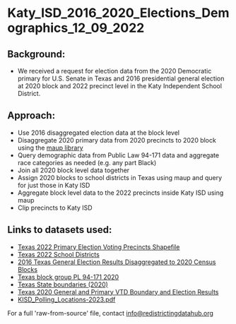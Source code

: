 # Katy_ISD_2016_2020_Elections_Demographics_12_09_2022

## Background:
- We received a request for election data from the 2020 Democratic primary for U.S. Senate in Texas and 2016 presidential general election at 2020 block and 2022 precinct level in the Katy Independent School District.

## Approach:
- Use 2016 disaggregated election data at the block level 
- Disaggregate 2020 primary data from 2020 precincts to 2020 block using the [maup library](https://github.com/mggg/maup)
- Query demographic data from Public Law 94-171 data and aggregate race categories as needed (e.g. any part Black)
- Join all 2020 block level data together
- Assign 2020 blocks to school districts in Texas using maup and query for just those in Katy ISD
- Aggregate block level data to the 2022 precincts inside Katy ISD using maup
- Clip precincts to Katy ISD


## Links to datasets used:
- [Texas 2022 Primary Election Voting Precincts Shapefile](https://data.capitol.texas.gov/dataset/precincts/resource/fb56da88-63d5-44a9-9577-63d1b654a8ab)
- [Texas 2022 School Districts](https://data.capitol.texas.gov/dataset/school-districts)
- [2016 Texas General Election Results Disaggregated to 2020 Census Blocks](https://redistrictingdatahub.org/dataset/2016-texas-general-election-results-disaggregated-to-2020-census-blocks/)
- [Texas block group PL 94-171 2020](https://redistrictingdatahub.org/dataset/texas-block-group-pl-94171-2020/)
- [Texas State boundaries (2020)](https://redistrictingdatahub.org/dataset/texas-state-boundaries-2020/)
- [Texas 2020 General and Primary VTD Boundary and Election Results](https://redistrictingdatahub.org/dataset/texas-2020-general-and-primary-vtd-boundary-and-election-results/)
- [KISD_Polling_Locations-2023.pdf](https://www.katyisd.org/cms/lib/TX50010808/Centricity/domain/4308/documents/election_23/KISD_Polling_Locations-2023.pdf)

For a full 'raw-from-source' file, contact info@redistrictingdatahub.org
